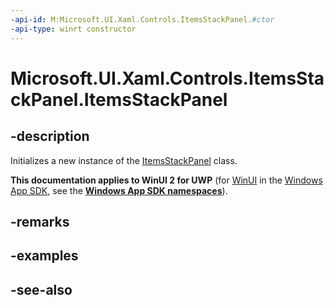 ```yaml
---
-api-id: M:Microsoft.UI.Xaml.Controls.ItemsStackPanel.#ctor
-api-type: winrt constructor
---
```


<!-- Method syntax
public ItemsStackPanel()
-->

# Microsoft.UI.Xaml.Controls.ItemsStackPanel.ItemsStackPanel

## -description
Initializes a new instance of the [ItemsStackPanel](itemsstackpanel.md) class.

**This documentation applies to WinUI 2 for UWP** (for [WinUI](/windows/apps/winui/winui3/) in the [Windows App SDK](/windows/apps/windows-app-sdk/), see the **[Windows App SDK namespaces](/windows/windows-app-sdk/api/winrt/)**).

## -remarks

## -examples

## -see-also

